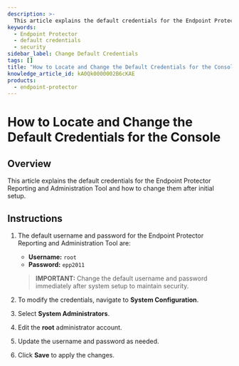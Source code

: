 ```yaml
---
description: >-
  This article explains the default credentials for the Endpoint Protector Reporting and Administration Tool and how to change them after initial setup.
keywords:
  - Endpoint Protector
  - default credentials
  - security
sidebar_label: Change Default Credentials
tags: []
title: "How to Locate and Change the Default Credentials for the Console"
knowledge_article_id: kA0Qk0000002B6cKAE
products:
  - endpoint-protector
---
```


# How to Locate and Change the Default Credentials for the Console

## Overview

This article explains the default credentials for the Endpoint Protector Reporting and Administration Tool and how to change them after initial setup.

## Instructions

1. The default username and password for the Endpoint Protector Reporting and Administration Tool are:
   - **Username:** `root`
   - **Password:** `epp2011`
   
   > **IMPORTANT:** Change the default username and password immediately after system setup to maintain security.

2. To modify the credentials, navigate to **System Configuration**.

3. Select **System Administrators**.

4. Edit the **root** administrator account.

5. Update the username and password as needed.

6. Click **Save** to apply the changes.